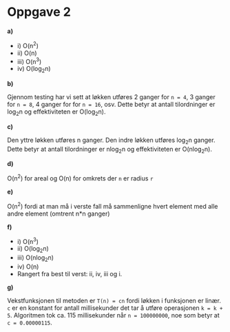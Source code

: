 # Oppgave 2

**a)**

* i) O(n<sup>2</sup>)
* ii) O(n)
* iii) O(n<sup>3</sup>)
* iv) O(log<sub>2</sub>n)

**b)**

Gjennom testing har vi sett at løkken utføres 2 ganger for `n = 4`, 3 ganger
for `n = 8`, 4 ganger for for `n = 16`, osv. Dette betyr at antall
tilordninger er log<sub>2</sub>n og effektiviteten er O(log<sub>2</sub>n).

**c)**

Den yttre løkken utføres n ganger. Den indre løkken utføres log<sub>2</sub>n
ganger. Dette betyr at antall tilordninger er nlog<sub>2</sub>n og
effektiviteten er O(nlog<sub>2</sub>n).

**d)**

O(n<sup>2</sup>) for areal og O(n) for omkrets der `n` er radius `r`

**e)**

O(n<sup>2</sup>) fordi at man må i verste fall må sammenligne hvert element
med alle andre element (omtrent n*n ganger)

**f)**

* i) O(n<sup>3</sup>)
* ii) O(log<sub>2</sub>n)
* iii) O(nlog<sub>2</sub>n)
* iv) O(n)
* Rangert fra best til verst: ii, iv, iii og i.

**g)**

Vekstfunksjonen til metoden er `T(n) = cn` fordi løkken i funksjonen er linær.
`c` er en konstant for antall millisekunder det tar å utføre operasjonen
`k = k + 5`. Algoritmen tok ca. 115 millisekunder når `n = 100000000`, noe som
betyr at `c = 0.00000115`.

